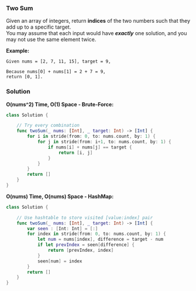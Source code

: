 ### Two Sum

Given an array of integers, return __indices__ of the two numbers such that they add up to a specific target.</br>
You may assume that each input would have *__exactly__* one solution, and you may not use the same element twice.

__Example:__
```
Given nums = [2, 7, 11, 15], target = 9,

Because nums[0] + nums[1] = 2 + 7 = 9,
return [0, 1].
```
### Solution
__O(nums^2) Time, O(1) Space - Brute-Force:__
```Swift
class Solution {

    // Try every combination
    func twoSum(_ nums: [Int], _ target: Int) -> [Int] {
        for i in stride(from: 0, to: nums.count, by: 1) {
            for j in stride(from: i+1, to: nums.count, by: 1) {
                if nums[i] + nums[j] == target {
                    return [i, j]
                }
            }
        }
        return []
    }
}
```
__O(nums) Time, O(nums) Space - HashMap:__
```Swift
class Solution {

    // Use hashtable to store visited [value:index] pair
    func twoSum(_ nums: [Int], _ target: Int) -> [Int] {
        var seen : [Int: Int] = [:]
        for index in stride(from: 0, to: nums.count, by: 1) {
            let num = nums[index], difference = target - num
            if let prevIndex = seen[difference] {
                return [prevIndex, index]
            }
            seen[num] = index 
        }
        return []
    }
}
```
